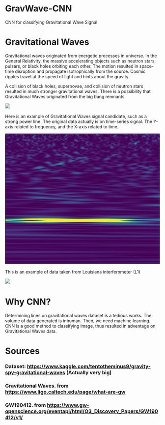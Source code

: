 # GravWave-CNN
CNN for classifying Gravitational Wave Signal 

# Gravitational Waves

Gravitational waves originated from energetic processes in universe. In the General Relativity, the massive accelerating objects such as neutron stars, pulsars, or black holes orbiting each other. The motion resulted in space-time disruption and propagate isotrophically from the source. Cosmic ripples travel at the speed of light and hints about the gravity.

A collision of black holes, supernovae, and collision of neutron stars resulted in much stronger gravitational waves. There is a possibility that Gravitational Waves originated from the big bang remnants. 

![](https://www.ligo.caltech.edu/system/media_files/binaries/266/small/162571main_GPB_circling_earth3_516.jpg?1446243770)

Here is an example of Gravitational Waves signal candidate, such as a strong power line. The original data actually is on time-series signal. The Y-axis related to frequency, and the X-axis related to time.  

![](powerline.png)

This is an example of data taken from Louisiana interferometer (L1)

![](https://www.gw-openscience.org/static/images/thumbnails/thumbs/O3_Discovery_Papers/O3_Discovery_Papers_GW190412_R1-L1-qscan.png)

# Why CNN?

Determining lines on gravitational waves dataset is a tedious works. The volume of data generated is inhuman. Then, we need machine learning. CNN is a good method to classifying image, thus resulted in adventage on Gravitational Waves data. 



# Sources

### Dataset: https://www.kaggle.com/tentotheminus9/gravity-spy-gravitational-waves (Actually very big)

### Gravitational Waves. from https://www.ligo.caltech.edu/page/what-are-gw 

### GW190412. from https://www.gw-openscience.org/eventapi/html/O3_Discovery_Papers/GW190412/v1/
